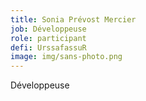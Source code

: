 ```yaml
---
title: Sonia Prévost Mercier
job: Développeuse
role: participant
defi: UrssafassuR
image: img/sans-photo.png
---
```

Développeuse